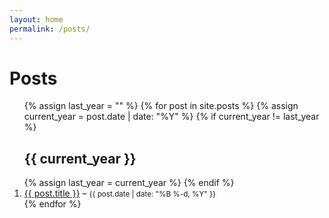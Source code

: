 ```yaml
---
layout: home
permalink: /posts/
---
```

# **Posts**

<ol>
  {% assign last_year = "" %}
  {% for post in site.posts %}
    {% assign current_year = post.date | date: "%Y" %}
    {% if current_year != last_year %}
      <h2>{{ current_year }}</h2>
      {% assign last_year = current_year %}
    {% endif %}
    <li>
      <a href="{{ post.url }}">{{ post.title }}</a> –
      <small>{{ post.date | date: "%B %-d, %Y" }}</small>
    </li>
  {% endfor %}
</ol>

